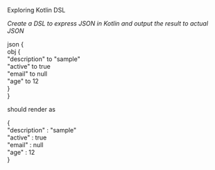 Exploring Kotlin DSL

*Create a DSL to express JSON in Kotlin and output the result to actual JSON*

json {    
        obj {  
            "description" to "sample"  
            "active"      to true  
            "email"       to null  
            "age"         to 12  
      }  
  }  
  
should render as  

{  
 "description" : "sample"  
 "active" : true  
 "email" : null  
 "age" : 12  
}  
